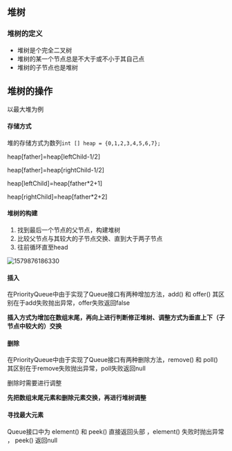 ## 堆树

### 堆树的定义

* 堆树是个完全二叉树
* 堆树的某一个节点总是不大于或不小于其自己点
* 堆树的子节点也是堆树

## 堆树的操作

以最大堆为例

#### 存储方式

堆的存储方式为数列`int [] heap = {0,1,2,3,4,5,6,7}; `

heap[father]=heap[leftChild-1/2]

heap[father]=heap[rightChild-1/2]

heap[leftChild]=heap[father*2+1]

heap[rightChild]=heap[father*2+2]

#### 堆树的构建

1. 找到最后一个节点的父节点，构建堆树
2. 比较父节点与其较大的子节点交换、直到大于两子节点
3. 往前循环直至head

![1579876186330](https://img-blog.csdnimg.cn/20190109153038754.png?x-oss-process=image/watermark,type_ZmFuZ3poZW5naGVpdGk,shadow_10,text_aHR0cHM6Ly9ibG9nLmNzZG4ubmV0L01ha2VyQ2xvdWQ=,size_16,color_FFFFFF,t_70)

#### 插入

在PriorityQueue中由于实现了Queue接口有两种增加方法，add() 和 offer() 其区别在于add失败抛出异常，offer失败返回false

**插入方式为增加在数组末尾，再向上进行判断修正堆树、调整方式为垂直上下（子节点中较大的）交换**

#### 删除

在PriorityQueue中由于实现了Queue接口有两种删除方法，remove() 和 poll() 其区别在于remove失败抛出异常，poll失败返回null

删除时需要进行调整

**先把数组末尾元素和删除元素交换，再进行堆树调整**

#### 寻找最大元素

Queue接口中为 element() 和 peek() 直接返回头部 ，element() 失败时抛出异常 ， peek() 返回null



